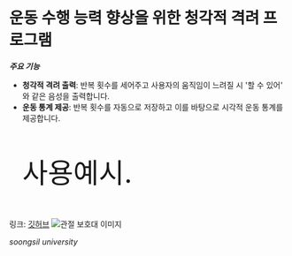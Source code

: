 # 운동 수행 능력 향상을 위한 청각적 격려 프로그램

***주요 기능***
- **청각적 격려 출력**: 반복 횟수를 세어주고 사용자의 움직임이 느려질 시 '할 수 있어' 와 같은 음성을 출력합니다.
- **운동 통계 제공**: 반복 횟수를 자동으로 저장하고 이를 바탕으로 시각적 운동 통계를 제공합니다.
  <p style="font-size:50px;">사용예시.</p>

링크: [깃허브](https://github.com/G63AMG-WOO/F80)
![관절 보호대 이미지](https://thumbnail9.coupangcdn.com/thumbnails/remote/492x492ex/image/vendor_inventory/980a/149a281f7862d39e60395cf2c0b008cfee5ffb5b77426363caac0b20c2ec.jpg)






*soongsil university*
